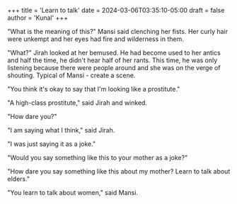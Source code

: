 +++
title = 'Learn to talk'
date = 2024-03-06T03:35:10-05:00
draft = false
author = 'Kunal'
+++

"What is the meaning of this?" Mansi said clenching her fists. Her curly hair were unkempt and her eyes had fire and wilderness in them.

"What?" Jirah looked at her bemused. He had become used to her antics and half the time, he didn't hear half of her rants. This time, he was only listening because there were people around and she was on the verge of shouting. Typical of Mansi - create a scene.

"You think it's okay to say that I'm looking like a prostitute."

"A high-class prostitute," said Jirah and winked.

"How dare you?"

"I am saying what I think," said Jirah.

"I was just saying it as a joke."

"Would you say something like this to your mother as a joke?"

"How dare you say something like this about my mother? Learn to talk about elders."

"You learn to talk about women," said Mansi.